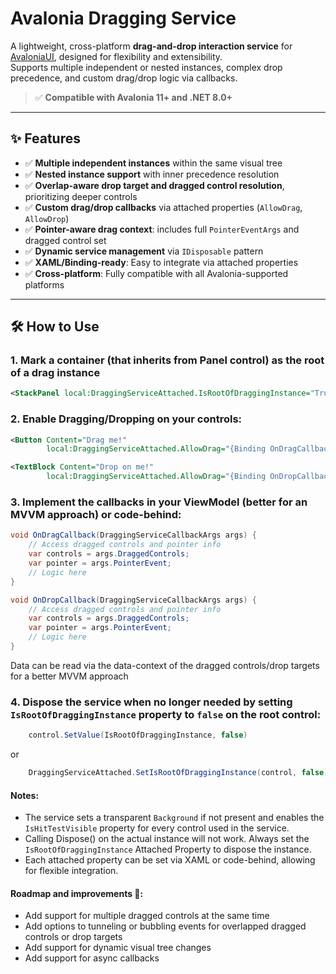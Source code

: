 ﻿# Avalonia Dragging Service

A lightweight, cross-platform **drag-and-drop interaction service** for [AvaloniaUI](https://avaloniaui.net/), designed for flexibility and extensibility.  
Supports multiple independent or nested instances, complex drop precedence, and custom drag/drop logic via callbacks.

> ✅ **Compatible with Avalonia 11+ and .NET 8.0+**

---

## ✨ Features

- ✅ **Multiple independent instances** within the same visual tree
- ✅ **Nested instance support** with inner precedence resolution
- ✅ **Overlap-aware drop target and dragged control resolution**, prioritizing deeper controls
- ✅ **Custom drag/drop callbacks** via attached properties (`AllowDrag`, `AllowDrop`)
- ✅ **Pointer-aware drag context**: includes full `PointerEventArgs` and dragged control set
- ✅ **Dynamic service management** via `IDisposable` pattern
- ✅ **XAML/Binding-ready**: Easy to integrate via attached properties
- ✅ **Cross-platform**: Fully compatible with all Avalonia-supported platforms

---

## 🛠️ How to Use

### 1. Mark a container (that inherits from Panel control) as the root of a drag instance

```xml
<StackPanel local:DraggingServiceAttached.IsRootOfDraggingInstance="True">
```

### 2. Enable Dragging/Dropping on your controls:
```xml
<Button Content="Drag me!"
        local:DraggingServiceAttached.AllowDrag="{Binding OnDragCallback}" />
```
```xml
<TextBlock Content="Drop on me!"
        local:DraggingServiceAttached.AllowDrag="{Binding OnDropCallback}" />
```


### 3. Implement the callbacks in your ViewModel (better for an MVVM approach) or code-behind:
```csharp 
void OnDragCallback(DraggingServiceCallbackArgs args) {
    // Access dragged controls and pointer info
    var controls = args.DraggedControls;
    var pointer = args.PointerEvent;
    // Logic here
}

void OnDropCallback(DraggingServiceCallbackArgs args) {
    // Access dragged controls and pointer info
    var controls = args.DraggedControls;
    var pointer = args.PointerEvent;
    // Logic here
}
```
Data can be read via the data-context of the dragged controls/drop targets for a better MVVM approach

### 4. Dispose the service when no longer needed by setting `IsRootOfDraggingInstance` property to `false` on the root control:
```csharp
    control.SetValue(IsRootOfDraggingInstance, false)
```
or
```csharp
    DraggingServiceAttached.SetIsRootOfDraggingInstance(control, false);
```


#### Notes:
- The service sets a transparent `Background` if not present and enables the `IsHitTestVisible` property for every control used in the service.
- Calling Dispose() on the actual instance will not work. Always set the `IsRootOfDraggingInstance` Attached Property to dispose the instance.
- Each attached property can be set via XAML or code-behind, allowing for flexible integration.

#### Roadmap and improvements 🚧:
- Add support for multiple dragged controls at the same time
- Add options to tunneling or bubbling events for overlapped dragged controls or drop targets
- Add support for dynamic visual tree changes 
- Add support for async callbacks